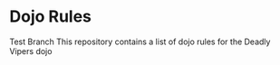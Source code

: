 Dojo Rules
==========
Test Branch
This repository contains a list of dojo rules for the Deadly Vipers dojo

